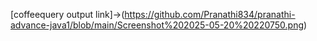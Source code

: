 [coffeequery output link]->(https://github.com/Pranathi834/pranathi-advance-java1/blob/main/Screenshot%202025-05-20%20220750.png)
